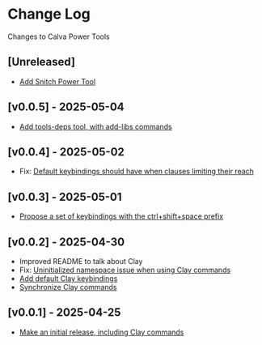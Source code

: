 # Change Log

Changes to Calva Power Tools

## [Unreleased]

- [Add Snitch Power Tool](https://github.com/BetterThanTomorrow/calva-power-tools/issues/20)

## [v0.0.5] - 2025-05-04

- [Add tools-deps tool, with add-libs commands](https://github.com/BetterThanTomorrow/calva-power-tools/issues/7)

## [v0.0.4] - 2025-05-02

- Fix: [Default keybindings should have when clauses limiting their reach](https://github.com/BetterThanTomorrow/calva-power-tools/issues/14)

## [v0.0.3] - 2025-05-01

- [Propose a set of keybindings with the ctrl+shift+space prefix](https://github.com/BetterThanTomorrow/calva-power-tools/issues/15)

## [v0.0.2] - 2025-04-30

- Improved README to talk about Clay
- Fix: [Uninitialized namespace issue when using Clay commands](https://github.com/BetterThanTomorrow/calva-power-tools/issues/3)
- [Add default Clay keybindings](https://github.com/BetterThanTomorrow/calva-power-tools/issues/5)
- [Synchronize Clay commands](https://github.com/BetterThanTomorrow/calva-power-tools/pull/6)

## [v0.0.1] - 2025-04-25

- [Make an initial release, including Clay commands](https://github.com/BetterThanTomorrow/calva-power-tools/issues/1)
